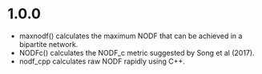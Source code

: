 1.0.0
=====
- maxnodf() calculates the maximum NODF that can be achieved in a bipartite network.
- NODFc() calculates the NODF_c metric suggested by Song et al (2017).
- nodf_cpp calculates raw NODF rapidly using C++.